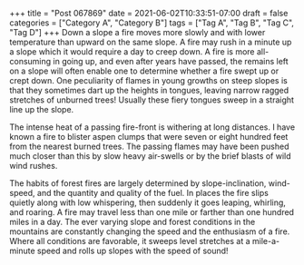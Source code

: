 +++
title = "Post 067869"
date = 2021-06-02T10:33:51-07:00
draft = false
categories = ["Category A", "Category B"]
tags = ["Tag A", "Tag B", "Tag C", "Tag D"]
+++
Down a slope a fire moves more slowly and with lower temperature than upward on the same slope. A fire may rush in a minute up a slope which it would require a day to creep down. A fire is more all-consuming in going up, and even after years have passed, the remains left on a slope will often enable one to determine whether a fire swept up or crept down. One peculiarity of flames in young growths on steep slopes is that they sometimes dart up the heights in tongues, leaving narrow ragged stretches of unburned trees! Usually these fiery tongues sweep in a straight line up the slope.

The intense heat of a passing fire-front is withering at long distances. I have known a fire to blister aspen clumps that were seven or eight hundred feet from the nearest burned trees. The passing flames may have been pushed much closer than this by slow heavy air-swells or by the brief blasts of wild wind rushes.

The habits of forest fires are largely determined by slope-inclination, wind-speed, and the quantity and quality of the fuel. In places the fire slips quietly along with low whispering, then suddenly it goes leaping, whirling, and roaring. A fire may travel less than one mile or farther than one hundred miles in a day. The ever varying slope and forest conditions in the mountains are constantly changing the speed and the enthusiasm of a fire. Where all conditions are favorable, it sweeps level stretches at a mile-a-minute speed and rolls up slopes with the speed of sound!
